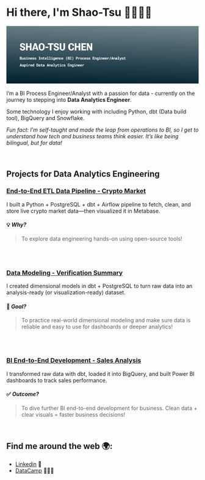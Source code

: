 # Hi there, I'm Shao-Tsu 👋👨🏻‍💻

![banner](media/banner.jpg)

I’m a BI Process Engineer/Analyst with a passion for data - currently on the journey to stepping into **Data Analytics Engineer**. 

Some technology I enjoy working with including Python, dbt (Data build tool), BigQuery and Snowflake.

*Fun fact: I’m self-taught and made the leap from operations to BI, so I get to understand how tech and business teams think easier. It’s like being bilingual, but for data!*

<br>

## Projects for Data Analytics Engineering

### [End-to-End ETL Data Pipeline - Crypto Market](https://github.com/shaotsuc/coincap-etl-data-pipeline)

I built a Python + PostgreSQL + dbt + Airflow pipeline to fetch, clean, and store live crypto market data—then visualized it in Metabase.

#### 💡 *Why?* 
> To explore data engineering hands-on using open-source tools!

<br><br>

### [Data Modeling - Verification Summary](https://github.com/shaotsuc/dbt-data-model-verification-summary)

I created dimensional models in dbt + PostgreSQL to turn raw data into an analysis-ready (or visualization-ready) dataset.

#### 🎯 *Goal?*

> To practice real-world dimensional modeling and make sure data is reliable and easy to use for dashboards or deeper analytics!

<br><br>

### [BI End-to-End Development - Sales Analysis](https://github.com/shaotsuc/bi-end-to-end-development-sales-analysis)

I transformed raw data with dbt, loaded it into BigQuery, and built Power BI dashboards to track sales performance.

#### ✅ *Outcome?* 

> To dive further BI end-to-end development for business. Clean data + clear visuals = faster business decisions!

<br>



## Find me around the web 🌍:
- [Linkedin](https://www.linkedin.com/in/shaotsuchen/) 💼
- [DataCamp](https://www.datacamp.com/portfolio/shaotsuc) 👨🏻‍💻

